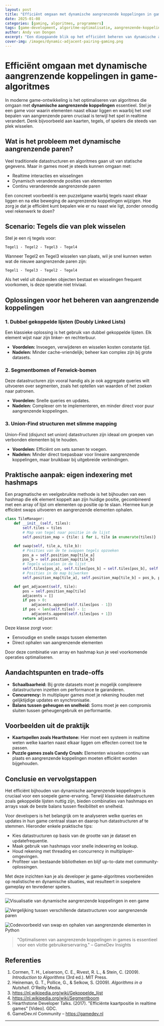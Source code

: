 ```yaml
---
layout: post
title: "Efficiënt omgaan met dynamische aangrenzende koppelingen in game-algoritmes"
date: 2025-01-08
categories: [gaming, algoritmes, programmers]
tags: [game-development, algoritme-optimalisatie, aangrenzende-koppelingen]
author: Andy van Dongen
excerpt: "Een diepgaande blik op het efficiënt beheren van dynamische aangrenzende koppelingen in game-algoritmes en praktische strategieën voor developers."
cover-img: /images/dynamic-adjacent-pairing-gaming.png
---
```


# Efficiënt omgaan met dynamische aangrenzende koppelingen in game-algoritmes

In moderne game-ontwikkeling is het optimaliseren van algoritmes die omgaan met **dynamische aangrenzende koppelingen** essentieel. Stel je een game voor waarin elementen naast elkaar liggen en waarbij het snel bepalen van aangrenzende paren cruciaal is terwijl het spel in realtime verandert. Denk bijvoorbeeld aan kaarten, tegels, of spelers die steeds van plek wisselen.

## Wat is het probleem met dynamische aangrenzende paren?

Veel traditionele datastructuren en algoritmes gaan uit van statische gegevens. Maar in games moet je steeds kunnen omgaan met:

- Realtime interacties en wisselingen
- Dynamisch veranderende posities van elementen
- Continu veranderende aangrenzende paren

Een concreet voorbeeld is een puzzelgame waarbij tegels naast elkaar liggen en na elke beweging de aangrenzende koppelingen wijzigen. Hoe zorg je dat je efficiënt kunt bepalen wie er nu naast wie ligt, zonder onnodig veel rekenwerk te doen?

## Scenario: Tegels die van plek wisselen

Stel je een rij tegels voor:

```text
Tegel1 - Tegel2 - Tegel3 - Tegel4
```

Wanneer Tegel2 en Tegel3 wisselen van plaats, wil je snel kunnen weten wat de nieuwe aangrenzende paren zijn:

```text
Tegel1 - Tegel3 - Tegel2 - Tegel4
```

Als het veld uit duizenden objecten bestaat en wisselingen frequent voorkomen, is deze operatie niet triviaal.

## Oplossingen voor het beheren van aangrenzende koppelingen

### 1. Dubbel gekoppelde lijsten (Doubly Linked Lists)

Een klassieke oplossing is het gebruik van dubbel gekoppelde lijsten. Elk element wijst naar zijn linker- en rechterbuur.

- **Voordelen:** Invoegen, verwijderen en wisselen kosten constante tijd.
- **Nadelen:** Minder cache-vriendelijk; beheer kan complex zijn bij grote datasets.

### 2. Segmentbomen of Fenwick-bomen

Deze datastructuren zijn vooral handig als je ook aggregate queries wilt uitvoeren over segmenten, zoals het optellen van waarden of het zoeken naar patronen.

- **Voordelen:** Snelle queries en updates.
- **Nadelen:** Complexer om te implementeren, en minder direct voor puur aangrenzende koppelingen.

### 3. Union-Find structuren met slimme mapping

Union-Find (disjunct set union) datastructuren zijn ideaal om groepen van verbonden elementen bij te houden.

- **Voordelen:** Efficiënt om sets samen te voegen.
- **Nadelen:** Minder direct toepasbaar voor lineaire aangrenzende koppelingen, maar bruikbaar bij uitgebreide verbindingen.

## Praktische aanpak: eigen indexering met hashmaps

Een pragmatische en veelgebruikte methode is het bijhouden van een hashmap die elk element koppelt aan zijn huidige positie, gecombineerd met een array of lijst om elementen op positie op te slaan. Hiermee kun je efficiënt swaps uitvoeren en aangrenzende elementen ophalen.

```python
class TileManager:
    def __init__(self, tiles):
        self.tiles = tiles
        # Map van tegel naar positie in de lijst
        self.position_map = {tile: i for i, tile in enumerate(tiles)}

    def swap(self, tile_a, tile_b):
        # Posities van de te swappen tegels opzoeken
        pos_a = self.position_map[tile_a]
        pos_b = self.position_map[tile_b]
        # Tegels wisselen in de lijst
        self.tiles[pos_a], self.tiles[pos_b] = self.tiles[pos_b], self.tiles[pos_a]
        # Posities in de map bijwerken
        self.position_map[tile_a], self.position_map[tile_b] = pos_b, pos_a

    def get_adjacent(self, tile):
        pos = self.position_map[tile]
        adjacents = []
        if pos > 0:
            adjacents.append(self.tiles[pos - 1])
        if pos < len(self.tiles) - 1:
            adjacents.append(self.tiles[pos + 1])
        return adjacents
```

Deze klasse zorgt voor:

- Eenvoudige en snelle swaps tussen elementen
- Direct ophalen van aangrenzende elementen

Door deze combinatie van array en hashmap kun je veel voorkomende operaties optimaliseren.

## Aandachtspunten en trade-offs

- **Schaalbaarheid:** Bij grote datasets moet je mogelijk complexere datastructuren inzetten om performance te garanderen.
- **Concurrency:** In multiplayer games moet je rekening houden met gelijktijdige updates en synchronisatie.
- **Balans tussen geheugen en snelheid:** Soms moet je een compromis sluiten tussen geheugengebruik en performantie.

## Voorbeelden uit de praktijk

- **Kaartspellen zoals Hearthstone:** Hier moet een systeem in realtime weten welke kaarten naast elkaar liggen om effecten correct toe te passen.
- **Puzzle games zoals Candy Crush:** Elementen wisselen continu van plaats en aangrenzende koppelingen moeten efficiënt worden bijgehouden.

## Conclusie en vervolgstappen

Het efficiënt bijhouden van dynamische aangrenzende koppelingen is cruciaal voor een soepele game-ervaring. Terwijl klassieke datastructuren zoals gekoppelde lijsten nuttig zijn, bieden combinaties van hashmaps en arrays vaak de beste balans tussen flexibiliteit en snelheid.

Voor developers is het belangrijk om te analyseren welke queries en updates in hun game centraal staan en daarop hun datastructuren af te stemmen. Hieronder enkele praktische tips:

- Kies datastructuren op basis van de grootte van je dataset en updatefrequentie.
- Maak gebruik van hashmaps voor snelle indexering en lookup.
- Houd rekening met threading en concurrency in multiplayer-omgevingen.
- Profiteer van bestaande bibliotheken en blijf up-to-date met community-oplossingen.

Met deze inzichten kan je als developer je game-algoritmes voorbereiden op realistische en dynamische situaties, wat resulteert in soepelere gameplay en tevredener spelers.

---

![Visualisatie van dynamische aangrenzende koppelingen in een game](/images/dynamic-adjacent-pairing-gaming.png "Visualisatie van dynamische aangrenzende koppelingen in een game")

![Vergelijking tussen verschillende datastructuren voor aangrenzende paren](/images/adjacent-pairing-data-structures.png "Vergelijking van datastructuren voor aangrenzende koppelingen")

![Codevoorbeeld van swap en ophalen van aangrenzende elementen in Python](/images/code-swap-adjacent-elements.png "Codevoorbeeld van swap- en get_adjacent functies in Python")

> "Optimaliseren van aangrenzende koppelingen in games is essentieel voor een vlotte gebruikerservaring." – GameDev Insights

## Referenties

1. Cormen, T. H., Leiserson, C. E., Rivest, R. L., & Stein, C. (2009). *Introduction to Algorithms* (3rd ed.). MIT Press.  
2. Heineman, G. T., Pollice, G., & Selkow, S. (2009). *Algorithms in a Nutshell*. O'Reilly Media.  
3. https://nl.wikipedia.org/wiki/Gekoppelde_lijst  
4. https://nl.wikipedia.org/wiki/Segmentboom  
5. Hearthstone Developer Talks. (2017). "Efficiënte kaartpositie in realtime games" [Video]. GDC.  
6. GameDev.nl Community – https://gamedev.nl  

---